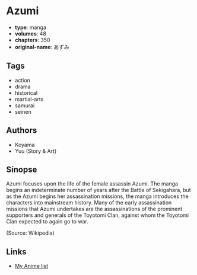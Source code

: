 # Azumi

-   **type**: manga
-   **volumes**: 48
-   **chapters**: 350
-   **original-name**: あずみ

## Tags

-   action
-   drama
-   historical
-   martial-arts
-   samurai
-   seinen

## Authors

-   Koyama
-   Yuu (Story & Art)

## Sinopse

Azumi focuses upon the life of the female assassin Azumi. The manga begins an indeterminate number of years after the Battle of Sekigahara, but as the Azumi begins her assassination missions, the manga introduces the characters into mainstream history. Many of the early assassination missions that Azumi undertakes are the assassinations of the prominent supporters and generals of the Toyotomi Clan, against whom the Toyotomi Clan expected to again go to war.

(Source: Wikipedia)

## Links

-   [My Anime list](https://myanimelist.net/manga/7842/Azumi)
